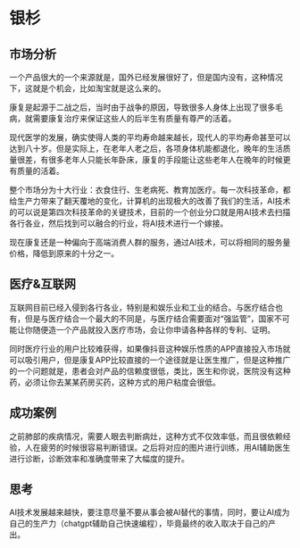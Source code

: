 # 银杉

## 市场分析

一个产品很大的一个来源就是，国外已经发展很好了，但是国内没有，这种情况下，这就是个机会，比如淘宝就是这么来的。

康复是起源于二战之后，当时由于战争的原因，导致很多人身体上出现了很多毛病，就需要康复治疗来保证这些人的后半生有质量有尊严的活着。

现代医学的发展，确实使得人类的平均寿命越来越长，现代人的平均寿命甚至可以达到八十岁。但是实际上，在老年人老之后，各项身体机能都退化，晚年的生活质量很差，有很多老年人只能长年卧床，康复的手段能让这些老年人在晚年的时候更有质量的活着。

整个市场分为十大行业：衣食住行、生老病死、教育加医疗。每一次科技革命，都给生产力带来了翻天覆地的变化，计算机的出现极大的改善了我们的生活，AI技术的可以说是第四次科技革命的关键技术，目前的一个创业分口就是用AI技术去扫描各行各业，然后找到可以融合的行业，将AI技术进行一个嫁接。

现在康复还是一种偏向于高端消费人群的服务，通过AI技术，可以将相同的服务量价格，降低到原来的十分之一。

## 医疗&互联网

互联网目前已经入侵到各行各业，特别是和娱乐业和工业的结合。与医疗结合也有，但是与医疗结合一个最大的不同是，与医疗结合需要面对“强监管”，国家不可能让你随便造一个产品就投入医疗市场，会让你申请各种各样的专利、证明。

同时医疗行业的用户比较难获得，如果像抖音这种娱乐性质的APP直接投入市场就可以吸引用户，但是康复APP比较直接的一个途径就是让医生推广，但是这种推广的一个问题就是，患者会对产品的信赖度很低，类比，医生和你说，医院没有这种药，必须让你去某某药房买药，这种方式的用户粘度会很低。

## 成功案例

之前肺部的疾病情况，需要人眼去判断病灶，这种方式不仅效率低，而且很依赖经验，人在疲劳的时候很容易判断错误。之后将对应的图片进行训练，用AI辅助医生进行诊断，诊断效率和准确度带来了大幅度的提升。

## 思考

AI技术发展越来越快，要注意尽量不要从事会被AI替代的事情，同时，要让AI成为自己的生产力（chatgpt辅助自己快速编程），毕竟最终的收入取决于自己的产出。